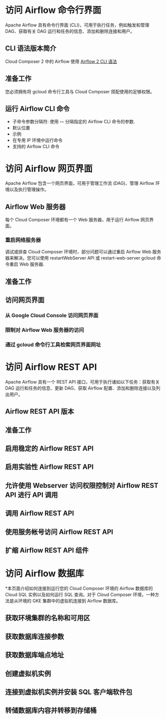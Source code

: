 # 访问 Airflow 命令行界面
Apache Airflow 具有命令行界面 (CLI)，可用于执行任务，例如触发和管理 DAG、获取有关 DAG 运行和任务的信息、添加和删除连接和用户。
## CLI 语法版本简介
Cloud Composer 2 中的 Airflow 使用 [Airflow 2 CLI 语法](https://airflow.apache.org/docs/apache-airflow/stable/cli-and-env-variables-ref.html)
## 准备工作
您必须拥有将 gcloud 命令行工具与 Cloud Composer 搭配使用的足够权限。
## 运行 Airflow CLI 命令
* 子命令参数分隔符: 使用 **--** 分隔指定的 Airflow CLI 命令的参数.
* 默认位置
* 示例
* 在专用 IP 环境中运行命令
* 支持的 Airflow CLI 命令

# 访问 Airflow 网页界面
Apache Airflow 包含一个网页界面，可用于管理工作流 (DAG)、管理 Airflow 环境以及执行管理操作。
## Airflow Web 服务器
每个 Cloud Composer 环境都有一个 Web 服务器，用于运行 Airflow 网页界面。
### 重启网络服务器
调试或排查 Cloud Composer 环境时，部分问题可以通过重启 Airflow Web 服务器来解决。您可以使用 restartWebServer API 或 restart-web-server gcloud 命令重启 Web 服务器.
## 准备工作
## 访问网页界面
### 从 Google Cloud Console 访问网页界面
### 限制对 Airflow Web 服务器的访问
### 通过 gcloud 命令行工具检索网页界面网址

# 访问 Airflow REST API
Apache Airflow 具有一个 REST API 接口，可用于执行诸如以下任务：获取有关 DAG 运行和任务的信息、更新 DAG、获取 Airflow 配置、添加和删除连接以及列出用户。
## Airflow REST API 版本
## 准备工作
## 启用稳定的 Airflow REST API
## 启用实验性 Airflow REST API
## 允许使用 Webserver 访问权限控制对 Airflow REST API 进行 API 调用
## 调用 Airflow REST API
## 使用服务帐号访问 Airflow REST API
## 扩缩 Airflow REST API 组件

# 访问 Airflow 数据库
*本页面介绍如何连接到运行您的 Cloud Composer 环境的 Airflow 数据库的 Cloud SQL 实例以及如何运行 SQL 查询。对于 Cloud Composer 环境，一种方法是从环境的 GKE 集群中的虚拟机连接到 Airflow 数据库。
## 获取环境集群的名称和可用区
## 获取数据库连接参数
## 获取数据库端点地址
## 创建虚拟机实例
## 连接到虚拟机实例并安装 SQL 客户端软件包
## 转储数据库内容并转移到存储桶
